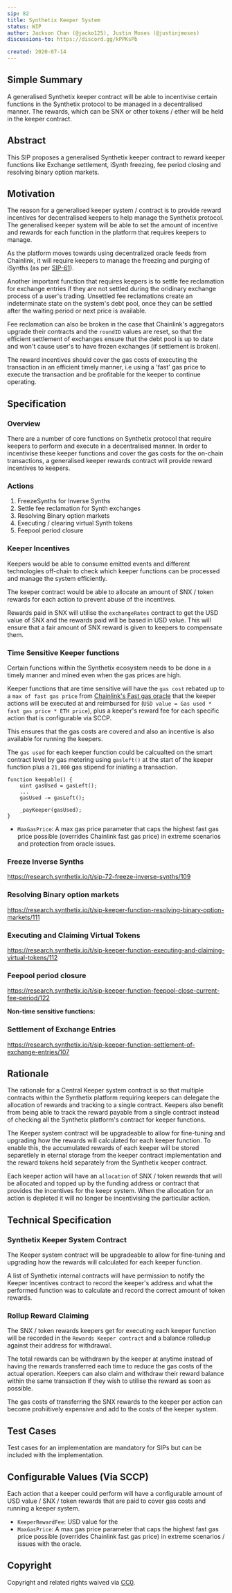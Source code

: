 ```yaml
---
sip: 82
title: Synthetix Keeper System
status: WIP
author: Jackson Chan (@jacko125), Justin Moses (@justinjmoses)
discussions-to: https://discord.gg/kPPKsPb

created: 2020-07-14
---
```


## Simple Summary
A generalised Synthetix keeper contract will be able to incentivise certain functions in the Synthetix protocol to be managed in a decentralised manner. The rewards, which can be SNX or other tokens / ether will be held in the keeper contract.

## Abstract
This SIP proposes a generalised Synthetix keeper contract to reward keeper functions like Exchange settlement, iSynth freezing, fee period closing and resolving binary option markets.

## Motivation
The reason for a generalised keeper system / contract is to provide reward incentives for decentralised keepers to help manage the Synthetix protocol. The generalised keeper system will be able to set the amount of incentive and rewards for each function in the platform that requires keepers to manage.

As the platform moves towards using decentralized oracle feeds from Chainlink, it will require keepers to manage the freezing and purging of iSynths (as per [SIP-61](./sip-61.md)).

Another important function that requires keepers is to settle fee reclamation for exchange entries if they are not settled during the oridinary exchange process of a user's trading. Unsettled fee reclamations create an indeterminate state on the system's debt pool, once they can be settled after the waiting period or next price is available.

Fee reclamation can also be broken in the case that Chainlink's aggregators upgrade their contracts and the `roundID` values are reset, so that the efficient settlement of exchanges ensure that the debt pool is up to date and won't cause user's to have frozen exchanges (if settlement is broken).

The reward incentives should cover the gas costs of executing the transaction in an efficient timely manner, i.e using a 'fast' gas price to execute the transaction and be profitable for the keeper to continue operating.

## Specification

### Overview

There are a number of core functions on Synthetix protocol that require keepers to perform and execute in a decentralised manner. In order to incentivise these keeper functions and cover the gas costs for the on-chain transactions, a generalised keeper rewards contract will provide reward incentives to keepers.

### Actions

1. FreezeSynths for Inverse Synths
2. Settle fee reclamation for Synth exchanges
3. Resolving Binary option markets
4. Executing / clearing virtual Synth tokens
5. Feepool period closure

### Keeper Incentives

Keepers would be able to consume emitted events and different technologies off-chain to check which keeper functions can be processed and manage the system efficiently.

The keeper contract would be able to allocate an amount of SNX / token rewards for each action to prevent abuse of the incentives.

Rewards paid in SNX will utilise the `exchangeRates` contract to get the USD value of SNX and the rewards paid will be based in USD value. This will ensure that a fair amount of SNX reward is given to keepers to compensate them.

### Time Sensitive Keeper functions

Certain functions within the Synthetix ecosystem needs to be done in a timely manner and mined even when the gas prices are high.

Keeper functions that are time sensitive will have the `gas cost` rebated up to a `max of fast gas price` from [Chainlink's Fast gas oracle](https://feeds.chain.link/fast-gas-gwei) that the keeper actions will be executed at and reimbursed for (`USD value = Gas used * fast gas price * ETH price`), plus a keeper's reward fee for each specific action that is configurable via SCCP.

This ensures that the gas costs are covered and also an incentive is also available for running the keepers.

The `gas used` for each keeper function could be calcualted on the smart contract level by gas metering using `gasleft()` at the start of the keeper function plus a `21,000` gas stipend for iniating a transaction.

```
function keepable() {
    uint gasUsed = gasLeft();
    ...
    gasUsed -= gasLeft();

    _payKeeper(gasUsed);
}
```

- `MaxGasPrice`: A max gas price parameter that caps the highest fast gas price possible (overrides Chainlink fast gas price) in extreme scenarios and protection from oracle issues.

### Freeze Inverse Synths

https://research.synthetix.io/t/sip-72-freeze-inverse-synths/109

### Resolving Binary option markets

https://research.synthetix.io/t/sip-keeper-function-resolving-binary-option-markets/111

### Executing and Claiming Virtual Tokens

https://research.synthetix.io/t/sip-keeper-function-executing-and-claiming-virtual-tokens/112

### Feepool period closure

https://research.synthetix.io/t/sip-keeper-function-feepool-close-current-fee-period/122

**Non-time sensitive functions:**

### Settlement of Exchange Entries

https://research.synthetix.io/t/sip-keeper-function-settlement-of-exchange-entries/107

## Rationale

The rationale for a Central Keeper system contract is so that multiple contracts within the Synthetix platform requiring keepers can delegate the allocation of rewards and tracking to a single contract. Keepers also benefit from being able to track the reward payable from a single contract instead of checking all the Synthetix platform's contract for keeper functions.

The Keeper system contract will be upgradeable to allow for fine-tuning and upgrading how the rewards will calculated for each keeper function. To enable this, the accumulated rewards of each keeper will be stored separetlely in eternal storage from the keeper contract implementation and the reward tokens held separately from the Synthetix keeper contract.

Each keeper action will have an `allocation` of SNX / token rewards that will be allocated and topped up by the funding address or contract that provides the incentives for the keepr system. When the allocation for an action is depleted it will no longer be incentivising the particular action.

## Technical Specification
<!--The technical specification should describe the syntax and semantics of any new feature.-->

### Synthetix Keeper System Contract

The Keeper system contract will be upgradeable to allow for fine-tuning and upgrading how the rewards will calculated for each keeper function.

A list of Synthetix internal contracts will have permission to notify the Keeper Incentives contract to record the keeper's address and what the performed function was to calculate and record the correct amount of token rewards.

### Rollup Reward Claiming

The SNX / token rewards keepers get for executing each keeper function will be recorded in the `Rewards Keeper contract` and a balance rolledup against their address for withdrawal.

The total rewards can be withdrawn by the keeper at anytime instead of having the rewards transferred each time to reduce the gas costs of the actual operation. Keepers can also claim and withdraw their reward balance within the same transaction if they wish to utilise the reward as soon as possible.

The gas costs of transferring the SNX rewards to the keeper per action can become prohiitively expensive and add to the costs of the keeper system.

## Test Cases
<!--Test cases for an implementation are mandatory for SIPs but can be included with the implementation..-->
Test cases for an implementation are mandatory for SIPs but can be included with the implementation.

## Configurable Values (Via SCCP)

Each action that a keeper could perform will have a configurable amount of USD value / SNX / token rewards that are paid to cover gas costs and running a keeper system.

- `KeeperRewardFee`: USD value for the
- `MaxGasPrice`: A max gas price parameter that caps the highest fast gas price possible (overrides Chainlink fast gas price) in extreme scenarios / issues with the oracle.

## Copyright
Copyright and related rights waived via [CC0](https://creativecommons.org/publicdomain/zero/1.0/).
